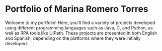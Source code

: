 # Portfolio of Marina Romero Torres

Welcome to my portfolio! Here, you'll find a variety of projects developed using different programming languages such as Java, C, and Python, as well as RPA tools like UiPath. These projects are presented in both English and Spanish, depending on the platforms where they were initially developed.
